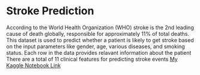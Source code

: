 # Stroke Prediction

According to the World Health Organization (WHO) stroke is the 2nd leading cause of death globally, responsible for approximately 11% of total deaths. This dataset is used to predict whether a patient is likely to get stroke based on the input parameters like gender, age, various diseases, and smoking status. Each row in the data provides relavant information about the patient There are a total of 11 clinical features for predicting stroke events
[My Kaggle Notebook Link](https://www.kaggle.com/code/yashwanthreddy27/stroke-prediction-eda-prediction)
